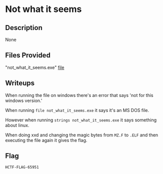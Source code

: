 # Not what it seems

## Description
None

## Files Provided
"not_what_it_seems.exe" [file](./Not%20what%20it%20seems/not_what_it_seems.exe)

## Writeups
When running the file on windows there's an error that says 'not for this windows version.'

When running `file not_what_it_seems.exe` it says it's an MS DOS file.

However when running `strings not_what_it_seems.exe` it says something about linux.

When doing xxd and  changing the magic bytes from `MZ.F` to `.ELF` and then executing the file again it gives the flag.

## Flag
```
HCTF-FLAG-65951
```